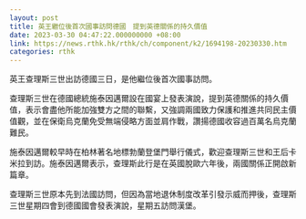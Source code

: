 ```yaml
---
layout: post
title: 英王繼位後首次國事訪問德國　提到英德關係的持久價值
date: 2023-03-30 04:47:22.000000000 +08:00
link: https://news.rthk.hk/rthk/ch/component/k2/1694198-20230330.htm
categories: rthk
---
```


英王查理斯三世出訪德國三日，是他繼位後首次國事訪問。

查理斯三世在德國總統施泰因邁爾設在國宴上發表演說，提到英德關係的持久價值，表示會盡他所能加強雙方之間的聯繫，又強調兩國致力保護和推進共同民主價值觀，並在保衛烏克蘭免受無端侵略方面並肩作戰，讚揚德國收容過百萬名烏克蘭難民。

施泰因邁爾較早時在柏林著名地標勃蘭登堡門舉行儀式，歡迎查理斯三世和王后卡米拉到訪。施泰因邁爾表示，查理斯此行是在英國脫歐六年後，兩國關係正開啟新篇章。

查理斯三世原本先到法國訪問，但因為當地退休制度改革引發示威而押後，查理斯三世星期四會到德國國會發表演說，星期五訪問漢堡。
